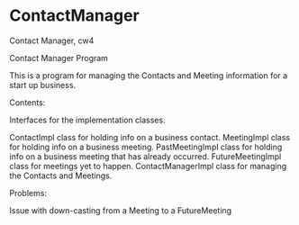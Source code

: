 ContactManager
==============

Contact Manager, cw4


Contact Manager Program

This is a program for managing the Contacts and Meeting information
for a start up business.


Contents:

Interfaces for the implementation classes.

ContactImpl class for holding info on a business contact.
MeetingImpl class for holding info on a business meeting.
PastMeetingImpl class for holding info on a business meeting that has already occurred.
FutureMeetingImpl class for meetings yet to happen.
ContactManagerImpl class for managing the Contacts and Meetings.

Problems:

Issue with down-casting from a Meeting to a FutureMeeting